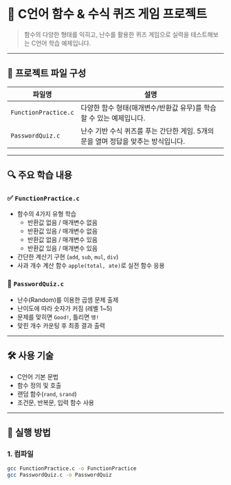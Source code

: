 # 🧠 C언어 함수 & 수식 퀴즈 게임 프로젝트

> 함수의 다양한 형태를 익히고, 난수를 활용한 퀴즈 게임으로 실력을 테스트해보는 C언어 학습 예제입니다.

---

## 📁 프로젝트 파일 구성

| 파일명               | 설명                                                                 |
|----------------------|----------------------------------------------------------------------|
| `FunctionPractice.c` | 다양한 함수 형태(매개변수/반환값 유무)를 학습할 수 있는 예제입니다.         |
| `PasswordQuiz.c`     | 난수 기반 수식 퀴즈를 푸는 간단한 게임. 5개의 문을 열며 정답을 맞추는 방식입니다. |

---

## 🔍 주요 학습 내용

### ✅ `FunctionPractice.c`
- 함수의 4가지 유형 학습
  - 반환값 없음 / 매개변수 없음
  - 반환값 있음 / 매개변수 없음
  - 반환값 없음 / 매개변수 있음
  - 반환값 있음 / 매개변수 있음
- 간단한 계산기 구현 (`add`, `sub`, `mul`, `div`)
- 사과 개수 계산 함수 `apple(total, ate)`로 실전 함수 응용

### 🔐 `PasswordQuiz.c`
- 난수(Random)를 이용한 곱셈 문제 출제
- 난이도에 따라 숫자가 커짐 (레벨 1~5)
- 문제를 맞히면 `Good!`, 틀리면 `땡!`
- 맞힌 개수 카운팅 후 최종 결과 출력

---

## 🛠️ 사용 기술

- C언어 기본 문법
- 함수 정의 및 호출
- 랜덤 함수(`rand`, `srand`)
- 조건문, 반복문, 입력 함수 사용

---

## 🚀 실행 방법

### 1. 컴파일

```bash
gcc FunctionPractice.c -o FunctionPractice
gcc PasswordQuiz.c -o PasswordQuiz
